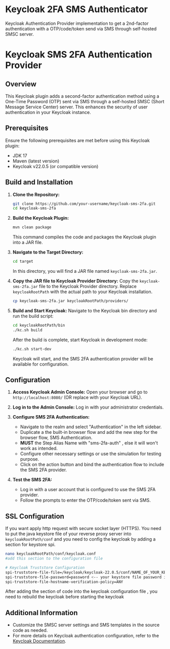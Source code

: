 # Keycloak 2FA SMS Authenticator

Keycloak Authentication Provider implementation to get a 2nd-factor authentication with a OTP/code/token send via SMS through self-hosted SMSC server.

# Keycloak SMS 2FA Authentication Provider

## Overview

This Keycloak plugin adds a second-factor authentication method using a One-Time Password (OTP) sent via SMS through a self-hosted SMSC (Short Message Service Center) server. This enhances the security of user authentication in your Keycloak instance.

## Prerequisites

Ensure the following prerequisites are met before using this Keycloak plugin:

- JDK 17
- Maven (latest version)
- Keycloak v22.0.5 (or compatible version)

## Build and Installation

1. **Clone the Repository:**
   ```bash
   git clone https://github.com/your-username/keycloak-sms-2fa.git
   cd keycloak-sms-2fa
   ```

2. **Build the Keycloak Plugin:**
   ```bash
   mvn clean package
   ```

   This command compiles the code and packages the Keycloak plugin into a JAR file.

3. **Navigate to the Target Directory:**
   ```bash
   cd target
   ```

   In this directory, you will find a JAR file named `keycloak-sms-2fa.jar`.

4. **Copy the JAR file to Keycloak Provider Directory:**
   Copy the `keycloak-sms-2fa.jar` file to the Keycloak Provider directory. Replace `keycloakRootPath` with the actual path to your Keycloak installation.

   ```bash
   cp keycloak-sms-2fa.jar keycloakRootPath/providers/
   ```

5. **Build and Start Keycloak:**
   Navigate to the Keycloak bin directory and run the build script:

   ```bash
   cd keycloakRootPath/bin
   ./kc.sh build
   ```

   After the build is complete, start Keycloak in development mode:

   ```bash
   ./kc.sh start-dev
   ```

   Keycloak will start, and the SMS 2FA authentication provider will be available for configuration.

## Configuration

1. **Access Keycloak Admin Console:**
   Open your browser and go to `http://localhost:8080/` (OR replace with your Keycloak URL).

2. **Log in to the Admin Console:**
   Log in with your administrator credentials.

3. **Configure SMS 2FA Authentication:**
   - Navigate to the realm and select "Authentication" in the left sidebar.
   - Duplicate a the built-in browser flow and add the new step for the browser flow, SMS Authentication.
   - **MUST** the Step Alias Name with "sms-2fa-auth" , else it will won't work as intended.
   - Configure other necessary settings or use the simulation for testing purpose.
   - Click on the action button and bind the authentication flow to include the SMS 2FA provider.

4. **Test the SMS 2FA:**
   - Log in with a user account that is configured to use the SMS 2FA provider.
   - Follow the prompts to enter the OTP/code/token sent via SMS.
## SSL Configuration
If you want apply http request with secure socket layer (HTTPS). You need to put the java keystore file of your reverse proxy server into `keycloakRootPath/conf` and you need to config the keycloak by adding a section for keystore spi.
```bash
nano keycloakRootPath/conf/keycloak.conf
#add this section to the configuration file

# Keycloak Truststore Configuration
spi-truststore-file-file=/keycloak/keycloak-22.0.5/conf/NAME_OF_YOUR_KEYSTORE.jks <-- your keystore file
spi-truststore-file-password=password <-- your keystore file password if applicable
spi-truststore-file-hostname-verification-policy=ANY

```
After adding the section of code into the keycloak configuration file , you need to rebuild the keycloak before starting the keycloak

## Additional Information

- Customize the SMSC server settings and SMS templates in the source code as needed.
- For more details on Keycloak authentication configuration, refer to the [Keycloak Documentation](https://www.keycloak.org/documentation.html).
